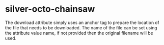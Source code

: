 # silver-octo-chainsaw
The download attribute simply uses an anchor tag to prepare the location of the file that needs to be downloaded. The name of the file can be set using the attribute value name, if not provided then the original filename will be used.
